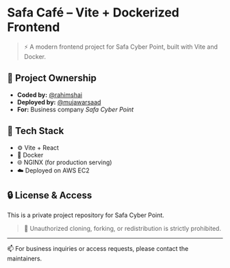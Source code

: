 # Safa Café – Vite + Dockerized Frontend

> ⚡ A modern frontend project for Safa Cyber Point, built with Vite and Docker.

## 💼 Project Ownership

- **Coded by:** [@rahimshai](https://github.com/rahimshai)
- **Deployed by:** [@mujawarsaad](https://github.com/mujawarsaad)
- **For:** Business company *Safa Cyber Point*

## 🚀 Tech Stack

- ⚙️ Vite + React
- 🐳 Docker
- 🌐 NGINX (for production serving)
- ☁️ Deployed on AWS EC2

## 🔒 License & Access

This is a private project repository for Safa Cyber Point.

> 📌 Unauthorized cloning, forking, or redistribution is strictly prohibited.

---

📫 For business inquiries or access requests, please contact the maintainers.
